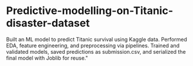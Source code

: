 # Predictive-modelling-on-Titanic-disaster-dataset
Built an ML model to predict Titanic survival using Kaggle data. Performed EDA, feature engineering, and preprocessing via pipelines. Trained and validated models, saved predictions as submission.csv, and serialized the final model with Joblib for reuse."          
